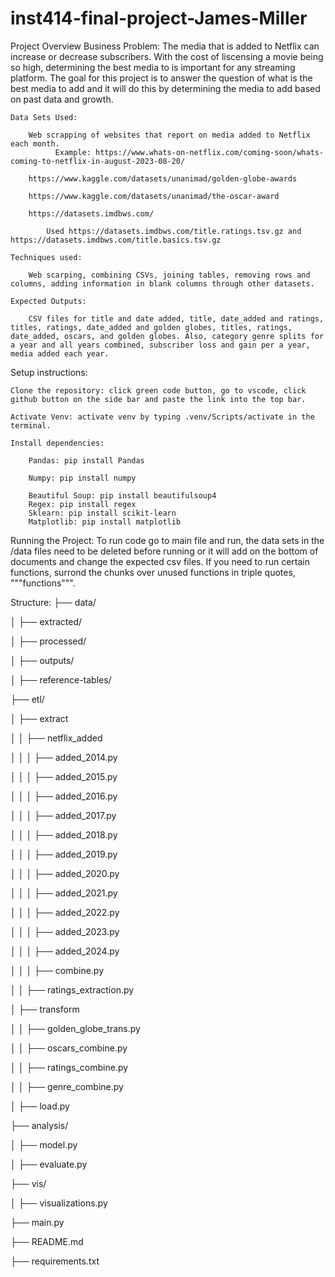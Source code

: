 # inst414-final-project-James-Miller
Project Overview
    Business Problem: The media that is added to Netflix can increase or decrease subscribers. With the cost of liscensing a movie being so high, determining the best media to is important for any streaming platform. The goal for this project is to answer the question of what is the best media to add and it will do this by determining the media to add based on past data and growth.
    
    Data Sets Used:
    
        Web scrapping of websites that report on media added to Netflix each month. 
              Example: https://www.whats-on-netflix.com/coming-soon/whats-coming-to-netflix-in-august-2023-08-20/
              
        https://www.kaggle.com/datasets/unanimad/golden-globe-awards
        
        https://www.kaggle.com/datasets/unanimad/the-oscar-award
        
        https://datasets.imdbws.com/
        
            Used https://datasets.imdbws.com/title.ratings.tsv.gz and https://datasets.imdbws.com/title.basics.tsv.gz
            
    Techniques used:
    
        Web scarping, combining CSVs, joining tables, removing rows and columns, adding information in blank columns through other datasets.
        
    Expected Outputs:
    
        CSV files for title and date added, title, date_added and ratings, titles, ratings, date_added and golden globes, titles, ratings, date_added, oscars, and golden globes. Also, category genre splits for a year and all years combined, subscriber loss and gain per a year, media added each year.
        
Setup instructions:

    Clone the repository: click green code button, go to vscode, click github button on the side bar and paste the link into the top bar.
    
    Activate Venv: activate venv by typing .venv/Scripts/activate in the terminal.
    
    Install dependencies:
    
        Pandas: pip install Pandas
        
        Numpy: pip install numpy
        
        Beautiful Soup: pip install beautifulsoup4
        Regex: pip install regex
        Sklearn: pip install scikit-learn
        Matplotlib: pip install matplotlib
Running the Project:
    To run code go to main file and run, the data sets in the /data files need to be deleted before running or it will add on the bottom of documents and change the expected csv files. If you need to run certain functions, surrond the chunks over unused functions in triple quotes, """functions""".

Structure:
├── data/

│   ├── extracted/

│   ├── processed/

│   ├── outputs/

│   ├── reference-tables/

├── etl/

│   ├── extract

│   │   ├── netflix_added

│   │   │  ├── added_2014.py

│   │   │  ├── added_2015.py

│   │   │  ├── added_2016.py

│   │   │  ├── added_2017.py

│   │   │  ├── added_2018.py

│   │   │  ├── added_2019.py

│   │   │  ├── added_2020.py

│   │   │  ├── added_2021.py

│   │   │  ├── added_2022.py

│   │   │  ├── added_2023.py

│   │   │  ├── added_2024.py

│   │   │  ├── combine.py

│   │   ├── ratings_extraction.py

│   ├── transform

│   │   ├── golden_globe_trans.py

│   │   ├── oscars_combine.py

│   │   ├── ratings_combine.py

│   │   ├── genre_combine.py

│   ├── load.py

├── analysis/

│   ├── model.py

│   ├── evaluate.py

├── vis/

│   ├── visualizations.py

├── main.py

├── README.md

├── requirements.txt
    
        

            
